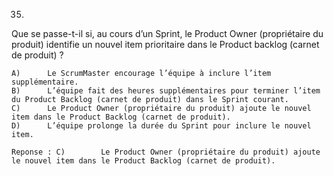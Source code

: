 35)	
Que se passe-t-il si, au cours d’un Sprint, le Product Owner (propriétaire du produit) identifie un nouvel item prioritaire dans le Product backlog (carnet de produit) ?
 
 	A)		Le ScrumMaster encourage l’équipe à inclure l’item supplémentaire.	 	 
 	B)		L’équipe fait des heures supplémentaires pour terminer l’item du Product Backlog (carnet de produit) dans le Sprint courant.	 	 
 	C)		Le Product Owner (propriétaire du produit) ajoute le nouvel item dans le Product Backlog (carnet de produit).	 	 
 	D)		L’équipe prolonge la durée du Sprint pour inclure le nouvel item.

 	Reponse : C)		Le Product Owner (propriétaire du produit) ajoute le nouvel item dans le Product Backlog (carnet de produit).